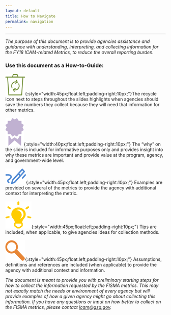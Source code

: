 ```yaml
---
layout: default
title: How to Navigate
permalink: navigation
---
```

---
*The purpose of this document is to provide agencies assistance and guidance with understanding, interpreting, and collecting information for the FY18 ICAM-related Metrics, to reduce the overall reporting burden.*
### Use this document as a How-to-Guide:

![Recycle logo](img/recycle.png){:style="width:45px;float:left;padding-right:10px;"}The recycle icon next to steps throughout the slides highlights when agencies should save the numbers they collect because they will need that information for other metrics. <BR CLEAR="all">
<br>
![Ribbon logo](img/ribbon.png){:style="width:40px;float:left;padding-right:10px;"}
The “why” on the slide is included for informative purposes only and provides insight into why these metrics are important and provide value at the program, agency, and government-wide level.
<br><br>
![Pencil logo](img/pencil.png){:style="width:45px;float:left;padding-right:10px;"}
Examples are provided on several of the metrics to provide the agency with additional context for interpreting the metric.
<br><br>
![Aha logo](img/aha.png){:style="width:45px;float:left;padding-right:10px;"}
Tips are included, when applicable, to give agencies ideas for collection methods.
<br><br>
![Focus logo](img/focus.png){:style="width:45px;float:left;padding-right:10px;"}
Assumptions, definitions and references are included (when applicable) to provide the agency with additional context and information.

<div class="usa-alert">
  <div align="left">
    <p class="usa-alert-text"><i>The document is meant to provide you with preliminary starting steps for how to collect the information requested by the FISMA metrics. This may not exactly match the needs or environment of every agency but will provide examples of how a given agency might go about collecting this information. If you have any questions or input on how better to collect on the FISMA metrics, please contact <a href="mailto:icam@gsa.gov">icam@gsa.gov</a>.</i></p>
</div>
</div>

